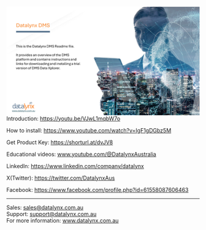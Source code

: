 <img src="https://github.com/Datalynx-Australia/DMS-Data-Xplorer/blob/main/IntroPg1.png"
     alt="Datalynx PG1"
     style="float: left; margin-right: 10px;" />


Introduction: https://youtu.be/VJwL1mqbW7o

How to install: https://www.youtube.com/watch?v=IgF1gDGbz5M

Get Product Key: https://shorturl.at/dvJV8

Educational videos: www.youtube.com/@DatalynxAustralia

LinkedIn: https://www.linkedin.com/company/datalynx  

X(Twitter): https://twitter.com/DatalynxAus

Facebook: https://www.facebook.com/profile.php?id=61558087606463
________________________________________

Sales: sales@datalynx.com.au   
Support: support@datalynx.com.au  
For more information: www.datalynx.com.au

